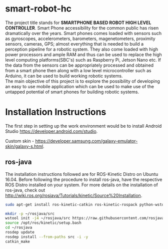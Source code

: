 # smart-robot-hc
The project title stands for **SMARTPHONE BASED ROBOT HIGH LEVEL CONTROLLER**. Smart Phone accessibility for the common public has risen dramatically over the years. Smart phones comes loaded with sensors such as gyroscopes, accelerometers, barometers, magenetometers, proximity sensors, cameras, GPS; almost everything that is needed to build a perception pipeline for a robotic system. They also come loaded with high power processors and ample RAM and thus can be used to replace the high level computing platforms(SBC's) such as Raspberry Pi, Jetson Nano etc. If the data from the sensors can be appropriately processed and obtained from a smart phone then along with a low level microcontroller such as Arduino, it can be used to build working robotic systems.  
The main objective of this project is to explore the possibility of developing an easy to use mobile application which can be used to make use of the untapped potential of smart phones for building robotic systems. 


# Installation Instructions
The first step in setting up the work environment would be to install Android Studio https://developer.android.com/studio.

Custom skin - https://developer.samsung.com/galaxy-emulator-skin/galaxy-s.html.

## ros-java 
The installation instructions followed are for ROS-Kinetic Distro on Ubuntu 16.04. Before following the procedure to install ros-java, have the respective ROS Distro installed on your system. For more details on the installation of ros-java, check out http://wiki.ros.org/rosjava/Tutorials/kinetic/Source%20Installation. 

```bash
sudo apt-get install ros-kinetic-catkin ros-kinetic-rospack python-wstool openjdk-8-jdk
```
```bash
mkdir -p ~/rosjava/src
wstool init -j4 ~/rosjava/src https://raw.githubusercontent.com/rosjava/rosjava/kinetic/rosjava.rosinstall
source /opt/ros/kinetic/setup.bash
cd ~/rosjava
rosdep update
rosdep install --from-paths src -i -y
catkin_make
```
